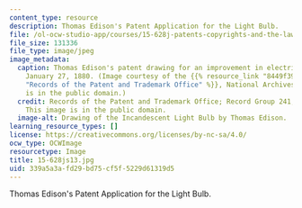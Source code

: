 ```yaml
---
content_type: resource
description: Thomas Edison's Patent Application for the Light Bulb.
file: /ol-ocw-studio-app/courses/15-628j-patents-copyrights-and-the-law-of-intellectual-property-spring-2013/339a5a3afd29bd75cf5f5229d61319d5_15-628js13.jpg
file_size: 131336
file_type: image/jpeg
image_metadata:
  caption: Thomas Edison's patent drawing for an improvement in electric lamps, patented
    January 27, 1880. (Image courtesy of the {{% resource_link "8449f396-187a-4096-a006-d6ed32f9cb1c"
    "Records of the Patent and Trademark Office" %}}, National Archives. This image
    is in the public domain.)
  credit: Records of the Patent and Trademark Office; Record Group 241; National Archives.
    This image is in the public domain.
  image-alt: Drawing of the Incandescent Light Bulb by Thomas Edison.
learning_resource_types: []
license: https://creativecommons.org/licenses/by-nc-sa/4.0/
ocw_type: OCWImage
resourcetype: Image
title: 15-628js13.jpg
uid: 339a5a3a-fd29-bd75-cf5f-5229d61319d5
---
```

Thomas Edison's Patent Application for the Light Bulb.